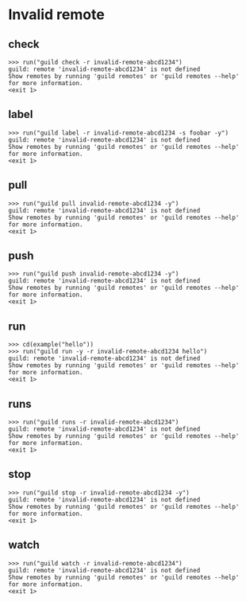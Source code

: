 # Invalid remote

## check

    >>> run("guild check -r invalid-remote-abcd1234")
    guild: remote 'invalid-remote-abcd1234' is not defined
    Show remotes by running 'guild remotes' or 'guild remotes --help'
    for more information.
    <exit 1>

## label

    >>> run("guild label -r invalid-remote-abcd1234 -s foobar -y")
    guild: remote 'invalid-remote-abcd1234' is not defined
    Show remotes by running 'guild remotes' or 'guild remotes --help'
    for more information.
    <exit 1>

## pull

    >>> run("guild pull invalid-remote-abcd1234 -y")
    guild: remote 'invalid-remote-abcd1234' is not defined
    Show remotes by running 'guild remotes' or 'guild remotes --help'
    for more information.
    <exit 1>

## push

    >>> run("guild push invalid-remote-abcd1234 -y")
    guild: remote 'invalid-remote-abcd1234' is not defined
    Show remotes by running 'guild remotes' or 'guild remotes --help'
    for more information.
    <exit 1>

## run

    >>> cd(example("hello"))
    >>> run("guild run -y -r invalid-remote-abcd1234 hello")
    guild: remote 'invalid-remote-abcd1234' is not defined
    Show remotes by running 'guild remotes' or 'guild remotes --help'
    for more information.
    <exit 1>

## runs

    >>> run("guild runs -r invalid-remote-abcd1234")
    guild: remote 'invalid-remote-abcd1234' is not defined
    Show remotes by running 'guild remotes' or 'guild remotes --help'
    for more information.
    <exit 1>

## stop

    >>> run("guild stop -r invalid-remote-abcd1234 -y")
    guild: remote 'invalid-remote-abcd1234' is not defined
    Show remotes by running 'guild remotes' or 'guild remotes --help'
    for more information.
    <exit 1>

## watch

    >>> run("guild watch -r invalid-remote-abcd1234")
    guild: remote 'invalid-remote-abcd1234' is not defined
    Show remotes by running 'guild remotes' or 'guild remotes --help'
    for more information.
    <exit 1>

